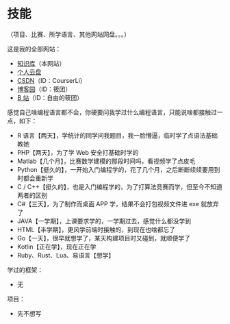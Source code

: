 # 技能

（项目、比赛、所学语言、其他网站网盘。。。）

这是我的全部网站：

- [知识库](https://courserli.github.io/Knowledge-Base/)（本网站）
- [个人云盘](https://onedrive-vercel-index-seven-xi.vercel.app/zh-CN/)
- [CSDN](https://blog.csdn.net/CourserLi)（ID：CourserLi）
- [博客园](https://www.cnblogs.com/CourserLi/p/15801973.html)（ID：筱团）
- [B 站](https://www.bilibili.com/)（ID：自由的筱团）



感觉自己啥编程语言都不会，你硬要问我学过什么编程语言，只能说啥都接触过一点，如下：

- R 语言【两天】，学统计的同学问我题目，我一脸懵逼，临时学了点语法基础教她
- PHP【两天】，为了学 Web 安全打基础时学的
- Matlab【几个月】，比赛数学建模的那段时间吗，看视频学了点皮毛
- Python【挺久的】，一开始入门编程学的，花了几个月，之后断断续续要用到时都会重新学
- C / C++【挺久的】，也是入门编程学的，为了打算法竞赛而学，但至今不知道两者的区别
- C#【三天】，为了制作而桌面 APP 学，结果不会打包视频文件进 exe 就放弃了
- JAVA【一学期】，上课要求学的，一学期过去，感觉什么都没学到
- HTML【半学期】，更风学前端时接触的，到现在也啥都忘了
- Go【一天】，很早就想学了，某天构建项目时又碰到，就顺便学了
- Kotlin【正在学】，现在正在学
- Ruby、Rust、Lua、易语言【想学】



学过的框架：

- 无



项目：

- 先不想写




